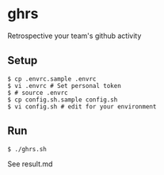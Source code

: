 # ghrs
Retrospective your team's github activity

## Setup

```
$ cp .envrc.sample .envrc
$ vi .envrc # Set personal token
$ # source .envrc
$ cp config.sh.sample config.sh
$ vi config.sh # edit for your environment
```

## Run

```
$ ./ghrs.sh
```

See result.md
